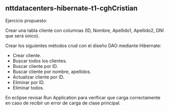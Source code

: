 ## nttdatacenters-hibernate-t1-cghCristian

Ejercicio propuesto:

Crear una tabla cliente con columnas (ID, Nombre, Apellido1, Apellido2, DNI que será único).

Crear los siguientes métodos crud con el diseño DAO mediante Hibernate:
* Crear cliente.
* Buscar todos los clientes.
* Buscar cliente por ID.
* Buscar cliente por nombre, apellidos.
* Actualizar cliente por ID.
* Eliminar por ID.
* Eliminar todos.


En eclipse revisar Run Application para verificar que carga correctamente en caso de recibir un error de carga de clase principal.
